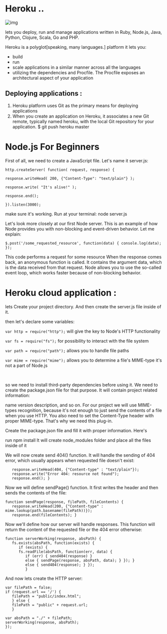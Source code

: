 # Heroku ..

![img](https://miro.medium.com/max/3600/1*fIjRtO5P8zc3pjs0E5hYkw.png)


lets you deploy, run and manage applications written in Ruby, Node.js, Java, Python, Clojure, Scala, Go and PHP.

Heroku is a polyglot[speaking, many languages.] platform it lets you:
- build
- run
- scale applications in a similar manner across all the languages
- utilizing the dependencies and Procfile.
The Procfile exposes an architectural aspect of your application

## Deploying applications :
1. Heroku platform uses Git as the primary means for deploying applications
2. When you create an application on Heroku, it associates a new Git remote, typically named heroku, with the local Git repository for your application. $ git push heroku master

# Node.js For Beginners
First of all, we need to create a JavaScript file. Let's name it server.js:

```
http.createServer( function( request, response) {

response.writeHead( 200, {"Content-Type": "text/plain"} );

response.write( "It's alive!" );

response.end();

}).listen(3000); 
```

make sure it's working. Run at your terminal: node server.js

Let's look more closely at our first Node server. This is an example of how Node provides you with non-blocking and event-driven behavior. Let me explain:

`$.post('/some_requested_resource', function(data) { console.log(data); });`

This code performs a request for some resource
When the response comes back, an anonymous function is called. It contains the argument data, which is the data received from that request.
Node allows you to use the so-called event loop, which works faster because of non-blocking behavior.

# Heroku cloud application :

lets Create your project directory. And then create the server.js file inside of it.

then let's declare some variables:

`var http = require("http");` will give the key to Node's HTTP functionality

`var fs = require("fs");` for possibility to interact with the file system

`var path = require("path");` allows you to handle file paths

`var mime = require("mime");` allows you to determine a file's MIME-type it's not a part of Node.js

<br>

so we need to install third-party dependencies before using it. We need to create the package.json file for that purpose. It will contain project related information:


name
version
description, and so on.
For our project we will use MIME-types recognition, because it's not enough to just send the contents of a file when you use HTTP. You also need to set the Content-Type header with proper MIME-type. That's why we need this plug-in.

Create the package.json file and fill it with proper information. Here's 

run npm install It will create node_modules folder and place all the files inside of it

We will now create send 404() function. It will handle the sending of 404 error, which usually appears when requested file doesn't exist:

```
   response.writeHead(404, {"Content-type" : "text/plain"});
   response.write("Error 404: resource not found");
   response.end(); }
```
Now we will define sendPage() function. It first writes the header and then sends the contents of the file:

```
function sendPage(response, filePath, fileContents) {
   response.writeHead(200, {"Content-type" : mime.lookup(path.basename(filePath))});
   response.end(fileContents); }
```
Now we'll define how our server will handle responses. This function will return the content of the requested file or the 404 error otherwise:

```
function serverWorking(response, absPath) {
   fs.exists(absPath, function(exists) {
      if (exists) {
      fs.readFile(absPath, function(err, data) {
         if (err) { send404(response) }
         else { sendPage(response, absPath, data); } }); }
         else { send404(response); } });
         }
```
And now lets create the HTTP server:

```
var filePath = false;
if (request.url == '/') {
   filePath = "public/index.html";
   } else {
   filePath = "public" + request.url;
   }

var absPath = "./" + filePath;
serverWorking(response, absPath);
});
```
